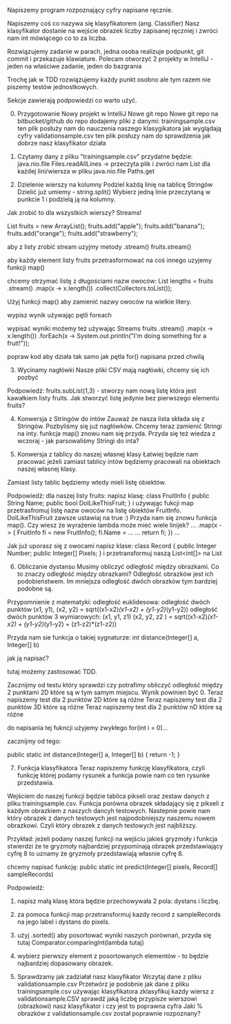 ﻿Napiszemy program rozpoznający cyfry napisane ręcznie.

Napiszemy coś co nazywa się klasyfikatorem (ang. Classifier)
Nasz klasyfikator dostanie na wejście obrazek liczby zapisanej ręczniej i zwróci nam int mówiącego co to za liczba.

Rozwiązujemy zadanie w parach, jedna osoba realizuje podpunkt, git commit i przekazuje klawiature.
Polecam otworzyć 2 projekty w IntelliJ - jeden na właściwe zadanie, jeden do bazgrania

Trochę jak w TDD rozwiązujemy każdy punkt osobno ale tym razem nie piszemy testów jednostkowych.

Sekcje zawierają podpowiedzi co warto użyć.

0. Przygotowanie
    Nowy projekt w IntelliJ
    Nowe git repo
    Nowe git repo na bitbucket/github
    do repo dodajemy pliki z danymi:
        trainingsample.csv
            ten plik posłuży nam do nauczenia naszego klasygikatora jak wyglądają cyfry
        validationsample.csv
            ten plik posłuzy nam do sprawdzenia jak dobrze nasz klasyfikator działa

1. Czytamy dany z pliku "trainingsample.csv"
przydatne będzie:
    java.nio.file Files.readAllLines -> przeczyta plik i zwróci nam List<string> dla każdej lini/wiersza w pliku
    java.nio.file Paths.get

2. Dzielenie wierszy na kolumny
Podziel każdą linię na tablicę Stringów
Dzielić już umiemy - string.split()
Wybierz jedną linie przeczytaną w punkcie 1 i podzielą ją na kolumny.

Jak zrobić to dla wszystkich wierszy? Streams!

List<String> fruits = new ArrayList<String>();
fruits.add("apple");
fruits.add("banana");
fruits.add("orange");
fruits.add("strawberry");

aby z listy zrobić stream uzyjmy metody .stream()
fruits.stream()

aby każdy element listy fruits przetrasformować na coś innego uzyjemy funkcji map()

chcemy otrzymać listę z długościami nazw owoców:
List<Integer> lengths = fruits
    .stream()
    .map(x -> x.length())
    .collect(Collectors.toList());

Użyj funkcji map() aby zamienić nazwy owoców na wielkie litery.

wypisz wynik używając pętli foreach

wypisać wyniki możemy też używając Streams
fruits
    .stream()
    .map(x -> x.length())
    .forEach(x -> System.out.println("I'm doing something for a fruit!"));

popraw kod aby działa tak samo jak pętla for() napisana przed chwilą

3. Wycinamy nagłówki
Nasze pliki CSV mają nagłówki, chcemy się ich pozbyć 

Podpowiedź:
fruits.subList(1,3) - stworzy nam nową listę która jest kawałkiem listy fruits.
Jak stworzyć listę jedynie bez pierwszego elementu fruits?

4. Konwersja z Stringów do intów 
Zauważ że nasza lista składa się z Stringów.
Pozbyliśmy się już nagłówków.
Chcemy teraz zamienić Stringi na inty.
funkcja map() znowu nam się przyda.
Przyda się też wiedza z wczoraj - jak parsowaliśmy Stringi do inta?

5. Konwersja z tablicy do naszej własnej klasy 
Łatwiej będzie nam pracować jeżeli zamiast tablicy intów będziemy pracowali na obiektach naszej własnej klasy.

Zamiast listy tablic będziemy wtedy mieli listę obiektów.

Podpowiedź:
dla naszej listy fruits:
napisz klasę:
class FruitInfo {
    public String Name;
    public bool DoILikeThisFruit;
}
i używając fukcji map przetrasfromuj listę nazw owoców na listę obiektów FruitInfo.
DoILikeThisFruit zawsze ustawiaj na true :)
Przyda nam się znowu funkcja map().
Czy wiesz że wyrażenie lambda może mieć wiele linijek?
...
.map(x -> {
    FruitInfo fi = new FruitInfo();
    fi.Name = ...
    ...
    return fi;
})
...

Jak już uporasz się z owocami napisz klase:
class Record {
    public Integer Number;
    public Integer[] Pixels;
}
i przetransformuj naszą List<int[]> na List<Record>

6. Obliczanie dystansu
Musimy obliczyć odległość między obrazkami.
Co to znaczy odległość między obrazkami?
Odległość obrazków jest ich podobieństwem.
Im mniejsza odległość dwóch obrazków tym bardziej podobne są.

Przypomnienie z matematyki: odległość euklidesowa:
odległość dwóch punktów (x1, y1), (x2, y2) = sqrt((x1-x2)*(x1-x2) + (y1-y2)*(y1-y2))
odległość dwóch punktów 3 wymiarowych: (x1, y1, z1) (x2, y2, z2 ) = sqrt((x1-x2)*(x1-x2) + (y1-y2)*(y1-y2) + (z1-z2)*(z1-z2))

Przyda nam sie funkcja o takiej sygnaturze:
int distance(Integer[] a, Integer[] b)

jak ją napisać?

tutaj możemy zastosować TDD.

Zacznijmy od testu który sprawdzi czy potrafimy obliczyć odległość między 2 punktami 2D które są w tym samym miejscu.
Wynik powinien być 0.
Teraz napiszemy test dla 2 punktów 2D które są różne
Teraz napiszemy test dla 2 punktów 3D które są różne
Teraz napiszemy test dla 2 punktów nD które są różne

do napisania tej fukncji użyjemy zwykłego for(int i = 0)...

zacznijmy od tego:

public static int distance(Integer[] a, Integer[] b) {
    return -1;
}

7. Funkcja klasyfikatora
Teraz napiszemy funkcję klasyfikatora,
czyli funkcję której podamy rysunek a funkcja powie nam co ten rysunke przedstawia.

Wejściem do naszej funkcji będzie tablica pikseli oraz zestaw danych z pliku trainingsample.csv.
Funkcja porówna obrazek składający się z pikseli z każdym obrazkiem z naszych dancyh testowych. Nastepnie powie nam który obrazek z danych testowych jest najpodobniejszy naszemu nowem obrazkowi.
Czyli który obrazek z danych testowych jest najbliższy.

Przykład:
jeżeli podany naszej funkcji na wejściu jakieś gryzmoły i funkcja stwierdzi że te gryzmoły najbardziej przypominają obrazek przedstawiający cyfrę 8 to uznamy że gryzmoły przedstawiają własnie cyfrę 8.

chcemy napisać funkcję:
public static int predict(Integer[] pixels, Record[] sampleRecords)

Podpowiedź:
1. napisz małą klasę która będzie przechowywała 2 pola:
    dystans i liczbę.
2. za pomoca funkcji map przetransformuj kazdy record z sampleRecords na jego label i dystans do pixels.
3. użyj .sorted() aby posortować wyniki naszych porównań, przyda się tutaj Comparator.comparingInt(lambda tutaj)
4. wybierz pierwszy element z posortowanych elementów - to będzie najbardziej dopasowany obrazek.

8. Sprawdzamy jak zadziałał nasz klasyfikator
Wczytaj dane z pliku validationsample.csv
Przetwórz je podobnie jak dane z pliku trainingsample.csv
używając klasyfikatora zklasyfikuj każdy wiersz z validationsample.CSV
    sprawdź jaką liczbę przypisze wierszowi (obrazkowi) nasz klasyfikator i czy jest to poprawna cyfra
Jaki % obrazków z validationsample.csv został poprawnie rozpoznany?
